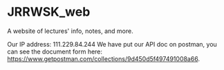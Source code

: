 # JRRWSK_web
A website of lectures' info, notes, and more.

Our IP address: 111.229.84.244
We have put our API doc on postman, you can see the document form here: https://www.getpostman.com/collections/9d450d5f497491008a66.
